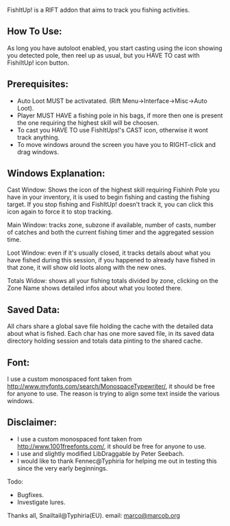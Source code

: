 FishItUp! is a RIFT addon that aims to track you fishing activities.

How To Use:
-----------
As long you have autoloot enabled, you start casting using the icon showing you detected pole, then reel up as usual, but you HAVE TO cast with FishiItUp! icon button.

Prerequisites:
--------------
- Auto Loot MUST be activatated. (Rift Menu->Interface->Misc->Auto Loot).
- Player MUST HAVE a fishing pole in his bags, if more then one is present the one requiring the highest skill will be choosen.
- To cast you HAVE TO use FishItUps!'s CAST icon, otherwise it wont track anything.
- To move windows around the screen you have you to RIGHT-click and drag windows.

Windows Explanation:
--------------------
Cast Window: 
Shows the icon of the highest skill requiring Fishinh Pole you have in your inventory, it is used to begin fishing and 
casting the fishing target. If you stop fishing and FishItUp! doesn't track it, you can click this icon again to force it 
to stop tracking.

Main Window: 
tracks zone, subzone if available, number of casts, number of catches and both the current fishing timer and the 
aggregated session time.

Loot Window: 
even if it's usually closed, it tracks details about what you have fished during this session, if you happened
to already have fished in that zone, it will show old loots along with the new ones.

Totals Widow: 
shows all your fishing totals divided by zone, clicking on the Zone Name shows detailed infos about what you
looted there.

Saved Data:
-----------
All chars share a global save file holding the cache with the detailed data about what is fished. Each char has one more
saved file, in its saved data directory holding session and totals data pinting to the shared cache.

Font:
-----
I use a custom monospaced font taken from http://www.myfonts.com/search/MonospaceTypewriter/, it should be free for anyone to use. 
The reason is trying to align some text inside the various windows.

Disclaimer:
-----------
- I use a custom monospaced font taken from http://www.1001freefonts.com/, it should be free for anyone to use.
- I use and slightly modified LibDraggable by Peter Seebach.
- I would like to thank Fennec@Typhiria for helping me out in testing this since the very early beginnings. 

Todo:
- Bugfixes.
- Investigate lures.


Thanks all, Snailtail@Typhiria(EU).
email: marco@marcob.org
